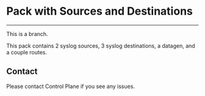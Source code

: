 # Pack with Sources and Destinations
----

This is a branch.

This pack contains 2 syslog sources, 3 syslog destinations, a datagen, and a couple routes. 


## Contact
Please contact Control Plane if you see any issues.

